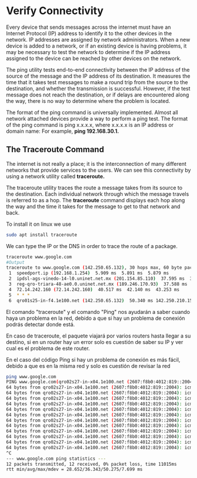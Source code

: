# Verify Connectivity



Every device that sends messages across the internet must have an Internet Protocol (IP) address to identify it to the other devices in the network. IP addresses are assigned by network administrators. When a new device is added to a network, or if an existing device is having problems, it may be necessary to test the network to determine if the IP address assigned to the device can be reached by other devices on the network.

The ping utility tests end-to-end connectivity between the IP address of the source of the message and the IP address of its destination. It measures the time that it takes test messages to make a round trip from the source to the destination, and whether the transmission is successful. However, if the test message does not reach the destination, or if delays are encountered along the way, there is no way to determine where the problem is located.

The format of the ping command is universally implemented. Almost all network attached devices provide a way to perform a ping test. The format of the ping command is ping x.x.x.x, where x.x.x.x is an IP address or domain name: For example, **ping 192.168.30.1.**



## The Traceroute Command

The internet is not really a place; it is the interconnection of many different networks that provide services to the users. We can see this connectivity by using a network utility called **traceroute.**

The traceroute utility traces the route a message takes from its source to the destination. Each individual network through which the message travels is referred to as a hop. The **traceroute** command displays each hop along the way and the time it takes for the message to get to that network and back.

To install it on linux we use

```bash
sudo apt install traceroute
```



We can type the IP or the DNS in order to trace the route of a package.

```bash
traceroute www.google.com
#Output
traceroute to www.google.com (142.250.65.132), 30 hops max, 60 byte packets
 1  speedport.ip (192.168.1.254)  5.909 ms  5.891 ms  5.879 ms
 2  ipdsl-ags-vinedo-14-l0.uninet.net.mx (201.154.85.110)  37.595 ms  37.606 ms  37.596 ms
 3  reg-qro-triara-48-ae0.0.uninet.net.mx (189.246.170.93)  37.588 ms  37.579 ms  37.528 ms
 4  72.14.242.160 (72.14.242.160)  40.517 ms  42.140 ms  43.253 ms
 5  * * *
 6  qro01s25-in-f4.1e100.net (142.250.65.132)  50.340 ms 142.250.210.158 (142.250.210.158)  51.271 ms 142.251.78.182 (142.251.78.182)  51.217 ms

```

El comando "traceroute" y el  comando "Ping" nos ayudarán a saber cuando haya un problema en la red, debido a que si hay un problema de conexión podrás detectar donde está. 

En caso de traceroute, el paquete viajará por varios routers hasta llegar a su destino, si en un router hay un error solo es cuestión de saber su IP y ver cual es el problema de este router. 

En el caso del código Ping si hay un problema de conexión es más fácil, debido a que es en la misma red y solo es cuestión de revisar la red

```bash
ping www.google.com
PING www.google.com(qro02s27-in-x04.1e100.net (2607:f8b0:4012:819::2004)) 56 data bytes
64 bytes from qro02s27-in-x04.1e100.net (2607:f8b0:4012:819::2004): icmp_seq=1 ttl=112 time=36.5 ms
64 bytes from qro02s27-in-x04.1e100.net (2607:f8b0:4012:819::2004): icmp_seq=2 ttl=112 time=30.0 ms
64 bytes from qro02s27-in-x04.1e100.net (2607:f8b0:4012:819::2004): icmp_seq=3 ttl=112 time=30.8 ms
64 bytes from qro02s27-in-x04.1e100.net (2607:f8b0:4012:819::2004): icmp_seq=4 ttl=112 time=34.2 ms
64 bytes from qro02s27-in-x04.1e100.net (2607:f8b0:4012:819::2004): icmp_seq=5 ttl=112 time=45.5 ms
64 bytes from qro02s27-in-x04.1e100.net (2607:f8b0:4012:819::2004): icmp_seq=6 ttl=112 time=48.2 ms
64 bytes from qro02s27-in-x04.1e100.net (2607:f8b0:4012:819::2004): icmp_seq=7 ttl=112 time=42.1 ms
64 bytes from qro02s27-in-x04.1e100.net (2607:f8b0:4012:819::2004): icmp_seq=8 ttl=112 time=31.2 ms
64 bytes from qro02s27-in-x04.1e100.net (2607:f8b0:4012:819::2004): icmp_seq=9 ttl=112 time=29.6 ms
64 bytes from qro02s27-in-x04.1e100.net (2607:f8b0:4012:819::2004): icmp_seq=10 ttl=112 time=50.3 ms
64 bytes from qro02s27-in-x04.1e100.net (2607:f8b0:4012:819::2004): icmp_seq=11 ttl=112 time=29.1 ms
64 bytes from qro02s27-in-x04.1e100.net (2607:f8b0:4012:819::2004): icmp_seq=12 ttl=112 time=28.7 ms
^C
--- www.google.com ping statistics ---
12 packets transmitted, 12 received, 0% packet loss, time 11015ms
rtt min/avg/max/mdev = 28.652/36.343/50.275/7.699 ms

```

